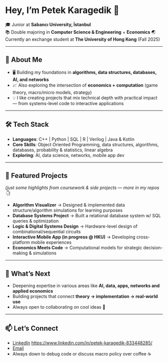 # Hey, I’m Petek Karagedik 👋

🎓 Junior at **Sabancı University, İstanbul**  
📚 Double majoring in **Computer Science & Engineering** + **Economics**
🌏 Currently an exchange student at **The University of Hong Kong** (Fall 2025)  

---

## 🚀 About Me
- 🖥️ Building my foundations in **algorithms, data structures, databases, AI, and networks**  
- 📈 Also exploring the intersection of **economics + computation** (game theory, macro/micro models, strategy)  
- 💡 I like creating projects that mix technical depth with practical impact — from systems-level code to interactive applications  

---

## 🛠️ Tech Stack
- **Languages**: C++ | Python | SQL  | R | Verilog | Java & Kotlin       
- **Core Skills**: Object Oriented Programming, data structures, algorithms, databases, probability & statistics, linear algebra  
- **Exploring**: AI, data science, networks, mobile app dev  

---

## 📂 Featured Projects
*(just some highlights from coursework & side projects — more in my repos 👇)*  
- **Algorithm Visualizer** → Designed & implemented data structure/algorithm simulations for learning purposes  
- **Database Systems Project** → Built a relational database system w/ SQL queries & optimization  
- **Logic & Digital Systems Design** → Hardware-level design of combinational/sequential circuits  
- **Interactive Mobile App (in progress @ HKU)** → Developing cross-platform mobile experiences  
- **Economics Meets Code** → Computational models for strategic decision-making & simulations  

---

## 🌱 What’s Next
- Deepening expertise in various areas like **AI, data, apps, networks and applied economics**  
- Building projects that connect **theory → implementation → real-world use**  
- Always open to collaborating on cool ideas 🚀  

---

## 📫 Let’s Connect
- [LinkedIn](petekkaragedik)  https://www.linkedin.com/in/petek-karagedik-833448285/
- [Email](petek.karagedik@sabanciuniv.edu)  
- Always down to debug code or discuss macro policy over coffee ☕
